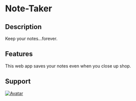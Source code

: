 # Note-Taker

## Description
Keep your notes...forever. 
## Features
This web app saves your notes even when you close up shop.
## Support 

[![Avatar](https://avatars.githubusercontent.com/michaeldavidpryor?s=100px)](http://github.com/michaeldavidpryor) 

